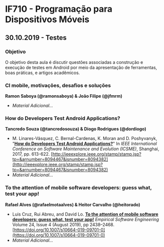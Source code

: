 # IF710 - Programação para Dispositivos Móveis

## 30.10.2019 - Testes

### Objetivo

O objetivo desta aula é discutir questões associadas a construção e execução de testes em Android por meio da apresentação de ferramentas, boas práticas, e artigos acadêmicos. 

### CI mobile, motivações, desafios e soluções
**Ramon Saboya (@ramonsaboya) & João Filipe (@jfmrm)**

- _Material Adicional..._

### How do Developers Test Android Applications?
**Tancredo Souza (@tancredosouza) &  Diogo Rodrigues (@dordiogo)**

- M. Linares-Vásquez, C. Bernal-Cardenas, K. Moran and D. Poshyvanyk, "**[How do Developers Test Android Applications?](http://ieeexplore.ieee.org/stamp/stamp.jsp?tp=&arnumber=8094467&isnumber=8094382)**" In *IEEE International Conference on Software Maintenance and Evolution (ICSME)*, Shanghai, 2017, pp. 613-622. [http://ieeexplore.ieee.org/stamp/stamp.jsp?tp=&arnumber=8094467&isnumber=8094382](http://ieeexplore.ieee.org/stamp/stamp.jsp?tp=&arnumber=8094467&isnumber=8094382)
- _Material Adicional..._

### To the attention of mobile software developers: guess what, test your app!
**Rafael Alves (@rafaelmotaalves) & Heitor Carvalho (@heitorado)**

- Luis Cruz, Rui Abreu, and David Lo. **[To the attention of mobile software developers: guess what, test your app!](https://doi.org/10.1007/s10664-019-09701-0)** *Empirical Software Engineering* Volume 24, Issue 4 (August 2019), pp 2438–2468. [https://doi.org/10.1007/s10664-019-09701-0](https://doi.org/10.1007/s10664-019-09701-0)
- _Material Adicional..._